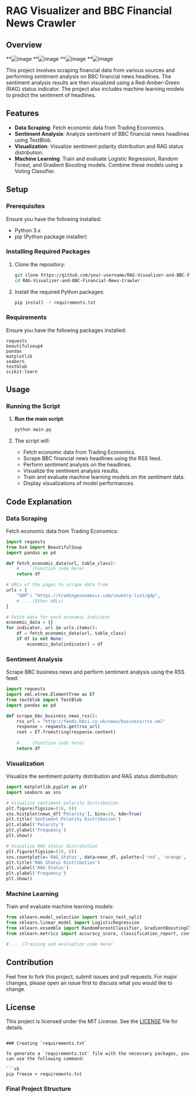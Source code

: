 
# RAG Visualizer and BBC Financial News Crawler

## Overview
**![image](https://github.com/user-attachments/assets/9d352cb7-7036-44ff-8f3e-e7f343fce2e9)
**![image](https://github.com/user-attachments/assets/1d50fe96-3163-4b5e-a8eb-7ec4c0886cbe)
**![image](https://github.com/user-attachments/assets/f8bb177c-1590-4256-b786-88373e47b50c)
**![image](https://github.com/user-attachments/assets/762f447f-69ef-4cbf-95eb-75759613c0fc)

This project involves scraping financial data from various sources and performing sentiment analysis on BBC financial news headlines. The sentiment analysis results are then visualized using a Red-Amber-Green (RAG) status indicator. The project also includes machine learning models to predict the sentiment of headlines.

## Features

- **Data Scraping**: Fetch economic data from Trading Economics.
- **Sentiment Analysis**: Analyze sentiment of BBC financial news headlines using TextBlob.
- **Visualization**: Visualize sentiment polarity distribution and RAG status distribution.
- **Machine Learning**: Train and evaluate Logistic Regression, Random Forest, and Gradient Boosting models. Combine these models using a Voting Classifier.

## Setup

### Prerequisites

Ensure you have the following installed:
- Python 3.x
- pip (Python package installer)

### Installing Required Packages

1. Clone the repository:

    ```sh
    git clone https://github.com/your-username/RAG-Visualizer-and-BBC-Financial-News-Crawler.git
    cd RAG-Visualizer-and-BBC-Financial-News-Crawler
    ```

2. Install the required Python packages:

    ```sh
    pip install -r requirements.txt
    ```

### Requirements

Ensure you have the following packages installed:

```plaintext
requests
beautifulsoup4
pandas
matplotlib
seaborn
textblob
scikit-learn
```

## Usage

### Running the Script

1. **Run the main script**:

    ```sh
    python main.py
    ```

2. The script will:
    - Fetch economic data from Trading Economics.
    - Scrape BBC financial news headlines using the RSS feed.
    - Perform sentiment analysis on the headlines.
    - Visualize the sentiment analysis results.
    - Train and evaluate machine learning models on the sentiment data.
    - Display visualizations of model performances.

## Code Explanation

### Data Scraping

Fetch economic data from Trading Economics:

```python
import requests
from bs4 import BeautifulSoup
import pandas as pd

def fetch_economic_data(url, table_class):
    # ... (Function code here)
    return df

# URLs of the pages to scrape data from
urls = {
    "GDP": "https://tradingeconomics.com/country-list/gdp",
    # ... (Other URLs)
}

# Fetch data for each economic indicator
economic_data = {}
for indicator, url in urls.items():
    df = fetch_economic_data(url, table_class)
    if df is not None:
        economic_data[indicator] = df
```

### Sentiment Analysis

Scrape BBC business news and perform sentiment analysis using the RSS feed:

```python
import requests
import xml.etree.ElementTree as ET
from textblob import TextBlob
import pandas as pd

def scrape_bbc_business_news_rss():
    rss_url = "http://feeds.bbci.co.uk/news/business/rss.xml"
    response = requests.get(rss_url)
    root = ET.fromstring(response.content)
    
    # ... (Function code here)
    return df
```

### Visualization

Visualize the sentiment polarity distribution and RAG status distribution:

```python
import matplotlib.pyplot as plt
import seaborn as sns

# Visualize sentiment polarity distribution
plt.figure(figsize=(10, 6))
sns.histplot(news_df['Polarity'], bins=20, kde=True)
plt.title('Sentiment Polarity Distribution')
plt.xlabel('Polarity')
plt.ylabel('Frequency')
plt.show()

# Visualize RAG status distribution
plt.figure(figsize=(10, 6))
sns.countplot(x='RAG_Status', data=news_df, palette=['red', 'orange', 'green'])
plt.title('RAG Status Distribution')
plt.xlabel('RAG Status')
plt.ylabel('Frequency')
plt.show()
```

### Machine Learning

Train and evaluate machine learning models:

```python
from sklearn.model_selection import train_test_split
from sklearn.linear_model import LogisticRegression
from sklearn.ensemble import RandomForestClassifier, GradientBoostingClassifier, VotingClassifier
from sklearn.metrics import accuracy_score, classification_report, confusion_matrix

# ... (Training and evaluation code here)
```

## Contribution

Feel free to fork this project, submit issues and pull requests. For major changes, please open an issue first to discuss what you would like to change.

## License

This project is licensed under the MIT License. See the [LICENSE](LICENSE) file for details.
```

### Creating `requirements.txt`

To generate a `requirements.txt` file with the necessary packages, you can use the following command:

```sh
pip freeze > requirements.txt
```

### Final Project Structure
